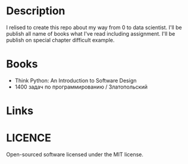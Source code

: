 # Description
I relised to create this repo about my way from 0 to data scientist. I'll be publish all name of books what I've read including assignment.
I'll be publish on special chapter difficult example. 

# Books
  * Think Python: An Introduction to Software Design
  * 1400 задач по программированию / Златопольский

# Links

# LICENCE
Open-sourced software licensed under the MIT license.
